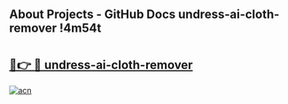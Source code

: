 ## About Projects - GitHub Docs undress-ai-cloth-remover !4m54t

# <h2><a href="https://andorid.site?title=undress-ai-cloth-remover&ref=19M">🔗👉 🔴 undress-ai-cloth-remover</a></h2>

[![acn](https://github.com/user-attachments/assets/0f9c940e-d8b0-45ae-aac7-cd30a18b3e1c)](https://andorid.site?title=undress-ai-cloth-remover&ref=19M)
